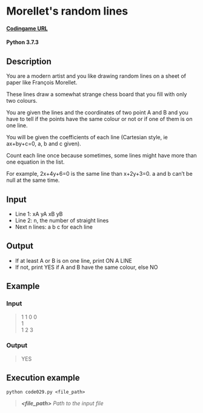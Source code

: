 # Morellet's random lines

#### [Codingame URL](https://www.codingame.com/ide/puzzle/morellets-random-lines)
#### Python 3.7.3

## Description
You are a modern artist and you like drawing random lines on a sheet of
paper like François Morellet.

These lines draw a somewhat strange chess board that you fill with only
two colours.

You are given the lines and the coordinates of two point A and B and you
have to tell if the points have the same colour or not or if one of them
is on one line.

You will be given the coefficients of each line (Cartesian style,
ie ax+by+c=0, a, b and c given).

Count each line once because sometimes, some lines might have more than
one equation in the list.

For example, 2x+4y+6=0 is the same line than x+2y+3=0.
a and b can’t be null at the same time.

## Input
- Line 1: xA yA xB yB
- Line 2: n, the number of straight lines
- Next n lines: a b c for each line

## Output
- If at least A or B is on one line, print ON A LINE
- If not, print YES if A and B have the same colour, else NO

## Example
### Input
> 1 1 0 0\
1\
1 2 3

### Output
> YES

## Execution example
```
python code029.py <file_path>
```

> **_<file_path>_** *Path to the input file*
